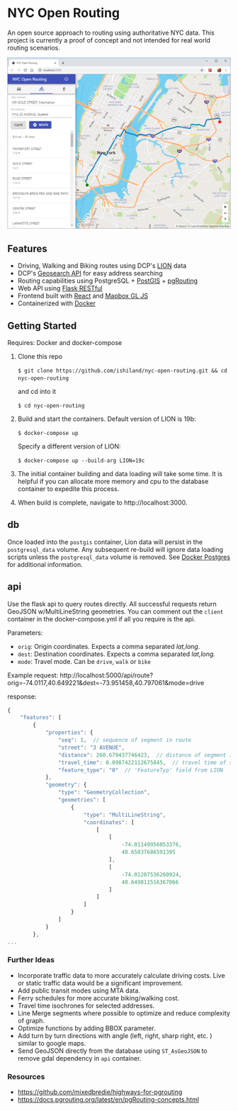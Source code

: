 # NYC Open Routing
An open source approach to routing using authoritative NYC data. This project is currently a proof of concept and not intended for real world routing scenarios.

![image](./screen.png)

## Features
- Driving, Walking and Biking routes using DCP's [LION](https://www1.nyc.gov/site/planning/data-maps/open-data/dwn-lion.page) data
- DCP's [Geosearch API](https://geosearch.planninglabs.nyc/) for easy address searching
- Routing capabilities using PostgreSQL + [PostGIS](https://postgis.net/) + [pgRouting](https://pgrouting.org/)
- Web API using [Flask RESTful](https://flask-restful.readthedocs.io/en/latest/)
- Frontend built with [React](https://reactjs.org/) and [Mapbox GL JS](https://docs.mapbox.com/mapbox-gl-js/api/)
- Containerized with [Docker](https://docs.docker.com/engine/docker-overview/)

## Getting Started

Requires: Docker and docker-compose

1. Clone this repo

    `$ git clone https://github.com/ishiland/nyc-open-routing.git && cd nyc-open-routing`

    and cd into it

    `$ cd nyc-open-routing`
2. Build and start the containers. Default version of LION is 19b:
    
    `$ docker-compose up`
    
    Specify a different version of LION: 
    
    `$ docker-compose up --build-arg LION=19c`
3. The initial container building and data loading will take some time. It is helpful if you can allocate more memory and cpu to the database container to expedite this process.
4. When build is complete, navigate to http://localhost:3000. 

## db
Once loaded into the `postgis` container, Lion data will persist in the `postgresql_data` volume. Any subsequent re-build will ignore data loading scripts unless the `postgresql_data` volume is removed. See [Docker Postgres](https://docs.docker.com/samples/library/postgres/) for additional information.
 
## api
Use the flask api to query routes directly. All successful requests return GeoJSON w/MultiLineString geometries. You can comment out the `client` container in the docker-compose.yml if all you require is the api. 

Parameters:

- `orig`: Origin coordinates. Expects a comma separated _lat,long_.
- `dest`: Destination coordinates. Expects a comma separated _lat,long_.
- `mode`: Travel mode. Can be `drive`, `walk` or `bike`

Example request:
http://localhost:5000/api/route?orig=-74.0117,40.649221&dest=-73.951458,40.797061&mode=drive

response:
```js
{
    "features": [
        {
            "properties": {
                "seq": 1,  // sequence of segment in route
                "street": "3 AVENUE",
                "distance": 260.679437746423,  // distance of segment in feet
                "travel_time": 0.0987422112675845,  // travel time of segment in minutes 
                "feature_type": "0"  // 'FeatureTyp' field from LION
            },
            "geometry": {
                "type": "GeometryCollection",
                "geometries": [
                    {
                        "type": "MultiLineString",
                        "coordinates": [
                            [
                                [
                                    -74.01149956053376,
                                    40.65037686591395
                                ],
                                [
                                    -74.01207536260924,
                                    40.649811516367066
                                ]
                            ]
                        ]
                    }
                ]
            }
        },
...
```


### Further Ideas

- Incorporate traffic data to more accurately calculate driving costs. Live or static traffic data would be a significant improvement.
- Add public transit modes using MTA data.
- Ferry schedules for more accurate biking/walking cost.
- Travel time isochrones for selected addresses.
- Line Merge segments where possible to optimize and reduce complexity of graph.
- Optimize functions by adding BBOX parameter. 
- Add turn by turn directions with angle (left, right, sharp right, etc. ) similar to google maps. 
- Send GeoJSON directly from the database using `ST_AsGeoJSON` to remove gdal dependency in `api` container.

### Resources
- https://github.com/mixedbredie/highways-for-pgrouting
- https://docs.pgrouting.org/latest/en/pgRouting-concepts.html
